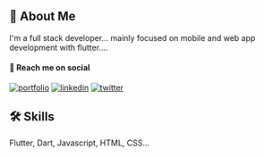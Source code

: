 
## 🚀 About Me
I'm a full stack developer... mainly focused on mobile and web app development with flutter....


#### 🔗 Reach me on social
[![portfolio](https://img.shields.io/badge/my_portfolio-000?style=for-the-badge&logo=ko-fi&logoColor=white)](blackytuvavwene.github.io/tuvatech/)
[![linkedin](https://img.shields.io/badge/linkedin-0A66C2?style=for-the-badge&logo=linkedin&logoColor=white)](https://www.linkedin.com/in/boitumelo-tubabwene-7894b8192/)
[![twitter](https://img.shields.io/badge/twitter-1DA1F2?style=for-the-badge&logo=twitter&logoColor=white)](https://twitter.com/Blackytubabwene)


## 🛠 Skills
Flutter, Dart, Javascript, HTML, CSS...

